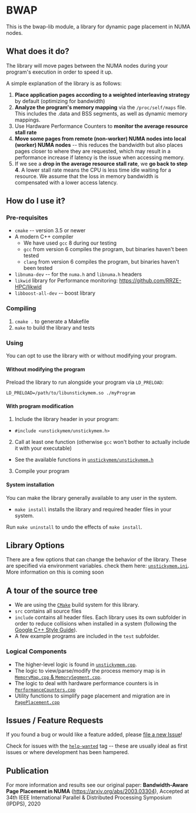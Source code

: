 # BWAP
This is the bwap-lib module, a library for dynamic page placement in NUMA nodes.

## What does it do?
The library will move pages between the NUMA nodes during your program's
execution in order to speed it up.

A simple explanation of the library is as follows:
1. **Place application pages according to a weighted interleaving strategy** by default (optimizing for bandwidth)
2. **Analyze the program's memory mapping** via the `/proc/self/maps` file. This includes the .data and BSS
segments, as well as dynamic memory mappings.
3. Use Hardware Performance Counters to **monitor the average resource stall rate**
4. **Move some pages from remote (non-worker) NUMA nodes into local (worker) NUMA nodes** -- this reduces the bandwidth but also places pages closer to where they are requested, which may result in a performance increase if latency is the
issue when accessing memory.
5. If we see a **drop in the average resource stall rate**, we **go back to step 4**. 
A lower stall rate means the CPU is less time idle waiting for a resource.
We assume that the loss in memory bandwidth is compensated with a lower access
latency.

## How do I use it?

### Pre-requisites

- `cmake` -- version 3.5 or newer
- A modern C++ compiler
  - We have used `gcc` 8 during our testing
  - `gcc` from version 6 compiles the program, but binaries haven't been tested
  - `clang` from version 6 compiles the program, but binaries haven't been tested
- `libnuma-dev` -- for the `numa.h` and `libnuma.h` headers
- `likwid` library for Performance monitoring: https://github.com/RRZE-HPC/likwid
- `libboost-all-dev` -- boost library

### Compiling

1. `cmake .` to generate a Makefile
2. `make` to build the library and tests

### Using

You can opt to use the library with or without modifying your program.

#### Without modifying the program
Preload the library to run alongside your program via `LD_PRELOAD`:

```LD_PRELOAD=/path/to/libunstickymem.so ./myProgram```

#### With program modification
1. Include the library header in your program:
  - `#include <unstickymem/unstickymem.h>`
2. Call at least one function (otherwise `gcc` won't bother to actually include
it with your executable)
  - See the available functions in [`unstickymem/unstickymem.h`](https://github.com/gureya/bwap/blob/master/include/unstickymem/unstickymem.h)
3. Compile your program

#### System installation
You can make the library generally available to any user in the system.
- `make install` installs the library and required header files in your system.

Run `make uninstall` to undo the effects of `make install`.

## Library Options
There are a few options that can change the behavior of the library.
These are specified via environment variables. check them here: [`unstickymem.ini`](https://github.com/gureya/bwap/blob/master/unstickymem.ini). More information on this is coming soon

## A tour of the source tree
- We are using the [`CMake`](https://cmake.org) build system for this library.
- `src` contains all source files
- `include` contains all header files. Each library uses its own subfolder in
order to reduce collisions when installed in a system (following the [Google
C++ Style Guide](https://google.github.io/styleguide/cppguide.html)).
- A few example programs are included in the `test` subfolder.

### Logical Components
- The higher-level logic is found in [`unstickymem.cpp`](https://github.com/gureya/bwap/blob/master/src/unstickymem/unstickymem.cpp).
- The logic to view/parse/modify the process memory map is in [`MemoryMap.cpp` & `MemorySegment.cpp`](https://github.com/gureya/bwap/tree/master/src/unstickymem/memory).
- The logic to deal with hardware performance counters is in [`PerformanceCounters.cpp`](https://github.com/gureya/bwap/blob/master/src/unstickymem/PerformanceCounters.cpp)
- Utility functions to simplify page placement and migration are in [`PagePlacement.cpp`](https://github.com/gureya/bwap/blob/master/src/unstickymem/PagePlacement.cpp)

## Issues / Feature Requests
If you found a bug or would like a feature added, please
[file a new Issue](https://github.com/gureya/bwap/issues)!

Check for issues with the
[`help-wanted`](https://github.com/gureya/bwap/issues)
tag -- these are usually ideal as first
issues or where development has been hampered.

## Publication
For more information and results see our original paper: **Bandwidth-Aware Page Placement in NUMA** (https://arxiv.org/abs/2003.03304),
Accepted at 34th IEEE International Parallel & Distributed Processing Symposium (IPDPS), 2020
